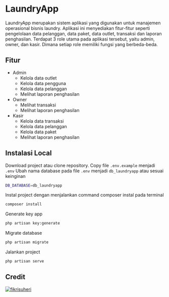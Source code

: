 # LaundryApp

LaundryApp merupakan sistem aplikasi yang digunakan untuk manajemen operasional bisnis laundry. Aplikasi ini menyediakan fitur-fitur seperti pengelolaan data pelanggan, data paket, data outlet, transaksi dan laporan penghasilan. Terdapat 3 role utama pada aplikasi tersebut, yaitu admin, owner, dan kasir. Dimana setiap role memiliki fungsi yang berbeda-beda.

## Fitur

-   Admin
    -   Kelola data outlet
    -   Kelola data pengguna
    -   Kelola data pelanggan
    -   Melihat laporan penghasilan
-   Owner
    -   Melihat transaksi
    -   Melihat laporan penghasilan
-   Kasir
    -   Kelola data transaksi
    -   Kelola data pelanggan
    -   Kelola data paket
    -   Melihat laporan penghasilan

## Instalasi Local

Download project atau clone repository.
Copy file `.env.example` menjadi `.env`
Ubah nama database pada file `.env` menjadi `db_laundryapp` atau sesuai keinginan

```bash
DB_DATABASE=db_laundryapp
```

Instal project dengan menjalankan command composer instal pada terminal

```bash
composer install
```

Generate key app

```bash
php artisan key:generate
```

Migrate database

```bash
php artisan migrate
```

Jalankan project

```bash
php artisan serve
```

## Credit

[![fikrisuheri](https://img.shields.io/badge/github-000000?style=for-the-badge&logo=github&logoColor=white)](https://github.com/fikrisuheri/phpnative-aplikasi-laundry)

